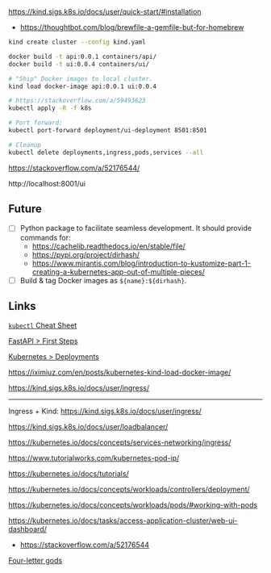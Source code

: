 https://kind.sigs.k8s.io/docs/user/quick-start/#installation

- https://thoughtbot.com/blog/brewfile-a-gemfile-but-for-homebrew

```bash
kind create cluster --config kind.yaml

docker build -t api:0.0.1 containers/api/
docker build -t ui:0.0.4 containers/ui/

# "Ship" Docker images to local cluster.
kind load docker-image api:0.0.1 ui:0.0.4

# https://stackoverflow.com/a/59493623
kubectl apply -R -f k8s

# Port forward:
kubectl port-forward deployment/ui-deployment 8501:8501

# Cleanup
kubectl delete deployments,ingress,pods,services --all
```

https://stackoverflow.com/a/52176544/

http://localhost:8001/ui

## Future

- [ ] Python package to facilitate seamless development. It should provide
      commands for:
    - https://cachelib.readthedocs.io/en/stable/file/
    - https://pypi.org/project/dirhash/
    - https://www.mirantis.com/blog/introduction-to-kustomize-part-1-creating-a-kubernetes-app-out-of-multiple-pieces/
- [ ] Build \& tag Docker images as `${name}:${dirhash}`.

## Links

[`kubectl` Cheat Sheet](https://kubernetes.io/docs/reference/kubectl/cheatsheet/)

[FastAPI &gt; First Steps](https://fastapi.tiangolo.com/tutorial/first-steps/)

[Kubernetes &gt; Deployments](https://kubernetes.io/docs/concepts/workloads/controllers/deployment/)

https://iximiuz.com/en/posts/kubernetes-kind-load-docker-image/

https://kind.sigs.k8s.io/docs/user/ingress/

----

Ingress + Kind: https://kind.sigs.k8s.io/docs/user/ingress/

https://kind.sigs.k8s.io/docs/user/loadbalancer/

https://kubernetes.io/docs/concepts/services-networking/ingress/

https://www.tutorialworks.com/kubernetes-pod-ip/

https://kubernetes.io/docs/tutorials/

https://kubernetes.io/docs/concepts/workloads/controllers/deployment/

https://kubernetes.io/docs/concepts/workloads/pods/#working-with-pods

https://kubernetes.io/docs/tasks/access-application-cluster/web-ui-dashboard/

- https://stackoverflow.com/a/52176544

[Four-letter gods](https://anch.info/eng/fortuities/names/855/)
